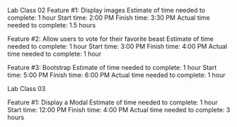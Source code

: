 Lab Class 02
Feature #1: Display images
Estimate of time needed to complete: 1 hour
Start time: 2:00 PM
Finish time: 3:30 PM
Actual time needed to complete: 1.5 hours

Feature #2: Allow users to vote for their favorite beast
Estimate of time needed to complete: 1 hour
Start time: 3:00 PM
Finish time: 4:00 PM
Actual time needed to complete: 1 hour

Feature #3: Bootstrap
Estimate of time needed to complete: 1 hour
Start time: 5:00 PM
Finish time: 6:00 PM
Actual time needed to complete: 1 hour

Lab Class 03

Feature #1: Display a Modal
Estimate of time needed to complete: 1 hour
Start time: 12:00 PM
Finish time: 4:00 PM
Actual time needed to complete: 3 hours
